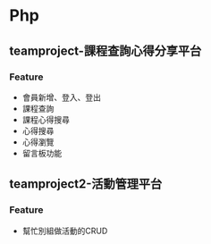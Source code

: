 # Php

## teamproject-課程查詢心得分享平台
### Feature
- 會員新增、登入、登出
- 課程查詢
- 課程心得搜尋
- 心得搜尋
- 心得瀏覽
- 留言板功能

## teamproject2-活動管理平台
### Feature
- 幫忙別組做活動的CRUD
